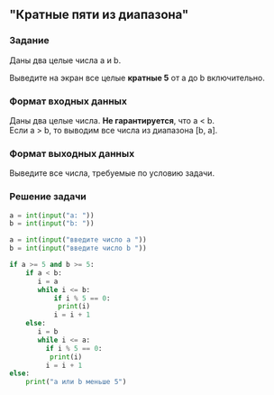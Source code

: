 ## "Кратные пяти из диапазона"

### Задание

Даны два целые числа a и b.

Выведите на экран все целые **кратные 5** от a до b включительно.

### Формат входных данных

Даны два целые числа. **Не гарантируется**, что a < b. \
Если a > b, то выводим все числа из диапазона [b, a].

### Формат выходных данных

Выведите все числа, требуемые по условию задачи.

### Решение задачи

```python
a = int(input("a: "))
b = int(input("b: "))

a = int(input("введите число a "))
b = int(input("введите число b "))

if a >= 5 and b >= 5:
    if a < b:
       i = a
       while i <= b:
           if i % 5 == 0:
            print(i)
           i = i + 1
    else:
       i = b
       while i <= a:
         if i % 5 == 0:
          print(i)
         i = i + 1
else:
    print("a или b меньше 5")
```
